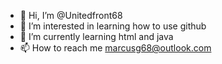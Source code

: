 - 👋 Hi, I’m @Unitedfront68
- 👀 I’m interested in learning how to use github
- 🌱 I’m currently learning html and java
- 📫 How to reach me marcusg68@outlook.com

<!---
Unitedfront68/Unitedfront68 is a ✨ special ✨ repository because its `README.md` (this file) appears on your GitHub profile.
You can click the Preview link to take a look at your changes.
--->
